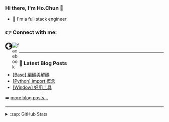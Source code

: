 ### Hi there, I'm Ho.Chun 👋

- 🔭 I'm a full stack engineer

### 👉 Connect with me:

[<img align="left" alt="website" width="22px" src="https://raw.githubusercontent.com/iconic/open-iconic/master/svg/globe.svg" />][website]
[<img align="left" alt="facebook" width="22px" src="https://cdn.jsdelivr.net/npm/simple-icons@v3/icons/facebook.svg" />][facebook]

<br />

---

### 📕 Latest Blog Posts

<!-- BLOG-POST-LIST:START -->
- [[Base] 編碼與解碼](https://blog.hochun836.com/2020/11/21/base/encode-decode.html)
- [[Python] import 概念](https://blog.hochun836.com/2020/10/03/python/import-concept.html)
- [[Window] 好用工具](https://blog.hochun836.com/2020/10/02/window/useful-tools.html)
<!-- BLOG-POST-LIST:END -->

➡️ [more blog posts...](https://blog.hochun836.com)

---

<details>
  <summary>:zap: GitHub Stats</summary>

  <img align="left" alt="Ho.Chun's GitHub Stats" src="https://github-readme-stats.codestackr.vercel.app/api?username=hochun836&show_icons=true&hide_border=true" />

</details>

[website]: https://blog.hochun836.com
[facebook]: https://www.facebook.com/peter.kang.374
